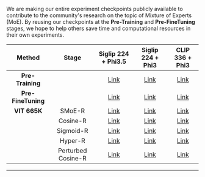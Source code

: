 
We are making our entire experiment checkpoints publicly available to contribute to the community's research on the topic of Mixture of Experts (MoE). By reusing our checkpoints at the **Pre-Training** and **Pre-FineTuning** stages, we hope to help others save time and computational resources in their own experiments.

|      Method     | Stage              | Siglip 224 + Phi3.5 | Siglip 224 + Phi3 | CLIP 336 + Phi3|
|:---------------:|:------------------:|:---------------------------------------------------------:|:-------------------------------------------------------:|:-----------------------------------------------------:|
| **Pre-Training**  |                    | [Link](https://huggingface.co/Fsoft-AIC/Phi3.5-Siglip-MoE/tree/main/pretrain)                | [Link]()              | [Link](https://huggingface.co/Fsoft-AIC/Phi3-CLIP-MoE/tree/main/pft)            |
| **Pre-FineTuning** |                    | [Link](https://huggingface.co/Fsoft-AIC/Phi3.5-Siglip-MoE/tree/main/pft)                | [Link](https://huggingface.co/your-link-2)              | [Link](https://huggingface.co/Fsoft-AIC/Phi3-CLIP-MoE/tree/main/pretrain)            |
| **VIT 665K**    | SMoE-R             | [Link](https://huggingface.co/Fsoft-AIC/Phi3.5-Siglip-MoE/tree/main/sft_full/smoe)                | [Link](https://huggingface.co/Fsoft-AIC/Phi3-SigLiP-MoE/tree/main/sft/smoe)              | [Link](https://huggingface.co/Fsoft-AIC/Phi3-CLIP-MoE/tree/main/sft_full/smoe)            |
|                 | Cosine-R           | [Link](https://huggingface.co/Fsoft-AIC/Phi3.5-Siglip-MoE/tree/main/sft_full/smoe_cosinegating)                | [Link](https://huggingface.co/Fsoft-AIC/Phi3-SigLiP-MoE/tree/main/sft/smoe_cosinegating)              | [Link](https://huggingface.co/Fsoft-AIC/Phi3-CLIP-MoE/tree/main/sft_full/smoe_cosinegating)            |
|                 | Sigmoid-R          | [Link](https://huggingface.co/Fsoft-AIC/Phi3-SigLiP-MoE/tree/main/sft)                | [Link](https://huggingface.co/Fsoft-AIC/Phi3-SigLiP-MoE/tree/main/sft)              | [Link](https://huggingface.co/Fsoft-AIC/Phi3-SigLiP-MoE/tree/main/sft)            |
|                 | Hyper-R            | [Link](https://huggingface.co/Fsoft-AIC/Phi3.5-Siglip-MoE/tree/main/sft_full/hyperrouter)                | [Link](https://huggingface.co/Fsoft-AIC/Phi3-SigLiP-MoE/tree/main/sft/hyperrouter)              | [Link](https://huggingface.co/Fsoft-AIC/Phi3-CLIP-MoE/tree/main/sft_full/hyperrouter)            |
|                 | Perturbed Cosine-R | [Link](https://huggingface.co/Fsoft-AIC/Phi3.5-Siglip-MoE/tree/main/sft_full/smoe_perturbed)                | [Link](https://huggingface.co/Fsoft-AIC/Phi3-SigLiP-MoE/tree/main/sft/smoe_perturbed)              | [Link](https://huggingface.co/Fsoft-AIC/Phi3-CLIP-MoE/tree/main/sft_full/smoe_perturbed)            
---
